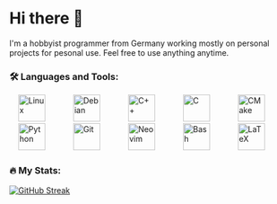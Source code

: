 # Hi there 👋
I'm a hobbyist programmer from Germany working mostly on personal projects for pesonal use. Feel free to use anything anytime.

### :hammer_and_wrench: Languages and Tools:
<div>
  <img style="padding: 0 1rem;height: 3rem;" src="https://upload.wikimedia.org/wikipedia/commons/3/35/Tux.svg" alt="Linux">&emsp;
  <img style="padding: 0 1rem;height: 3rem;" src="https://www.debian.org/logos/openlogo-nd.svg" alt="Debian">&emsp;
  <img style="padding: 0 1rem;height: 3rem;" src="https://upload.wikimedia.org/wikipedia/commons/1/18/ISO_C%2B%2B_Logo.svg" alt="C++">&emsp;
  <img style="padding: 0 1rem;height: 3rem;" src="https://upload.wikimedia.org/wikipedia/commons/3/35/The_C_Programming_Language_logo.svg" alt="C">&emsp;
  <img style="padding: 0 1rem;height: 3rem;" src="https://upload.wikimedia.org/wikipedia/commons/1/13/Cmake.svg" alt="CMake">&emsp;
  <img style="padding: 0 1rem;height: 3rem;" src="https://upload.wikimedia.org/wikipedia/commons/c/c3/Python-logo-notext.svg" alt="Python">&emsp;
  <img style="padding: 0 1rem;height: 3rem;" src="https://git-scm.com/images/logos/downloads/Git-Icon-1788C.svg" alt="Git">&emsp;
  <img style="padding: 0 1rem;height: 3rem;" src="https://upload.wikimedia.org/wikipedia/commons/9/9f/Vimlogo.svg](https://upload.wikimedia.org/wikipedia/commons/3/3a/Neovim-mark.svg" alt="Neovim">&emsp;
  <img style="padding: 0 1rem;height: 3rem;" src="https://raw.githubusercontent.com/odb/official-bash-logo/master/assets/Logos/Icons/SVG/128x128.svg" alt="Bash">&emsp;
  <img style="padding: 0 1rem;height: 3rem;" src="https://upload.wikimedia.org/wikipedia/commons/9/92/LaTeX_logo.svg" alt="LaTeX">&emsp;
</div>

### :fire: My Stats:
[![GitHub Streak](http://github-readme-streak-stats.herokuapp.com?user=lorax42&theme=dark&background=000000)](https://git.io/streak-stats)

<!-- [![Top Langs](https://github-readme-stats.vercel.app/api/top-langs/?username=lorax42&layout=compact&theme=vision-friendly-dark)](https://github.com/anuraghazra/github-readme-stats) -->



<!--
**lorax42/lorax42** is a ✨ _special_ ✨ repository because its `README.md` (this file) appears on your GitHub profile.

Here are some ideas to get you started:

- 🔭 I’m currently working on ...
- 🌱 I’m currently learning ...
- 👯 I’m looking to collaborate on ...
- 🤔 I’m looking for help with ...
- 💬 Ask me about ...
- 📫 How to reach me: ...
- 😄 Pronouns: ...
- ⚡ Fun fact: ...
-->
